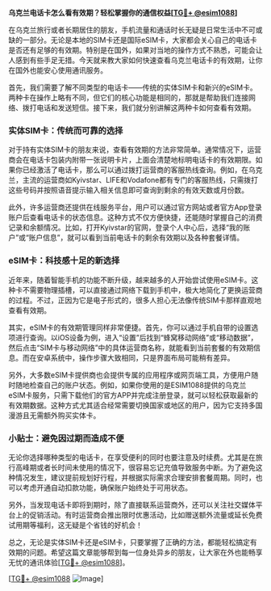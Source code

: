 **乌克兰电话卡怎么看有效期？轻松掌握你的通信权益[[TG💪+ @esim1088](https://t.me/s/esim1088)]**

在乌克兰旅行或者长期居住的朋友，手机流量和通话时长无疑是日常生活中不可或缺的一部分。无论是本地的SIM卡还是国际eSIM卡，大家都会关心自己的电话卡是否还有足够的有效期。特别是在国外，如果对当地的操作方式不熟悉，可能会让人感到有些手足无措。今天就来教大家如何快速查看乌克兰电话卡的有效期，让你在国外也能安心使用通讯服务。

首先，我们需要了解不同类型的电话卡——传统的实体SIM卡和新兴的eSIM卡。两种卡在操作上略有不同，但它们的核心功能是相同的，那就是帮助我们连接网络、拨打电话和发送短信。接下来，我们就分别讲解这两种卡如何查看有效期。

### 实体SIM卡：传统而可靠的选择

对于持有实体SIM卡的朋友来说，查看有效期的方法非常简单。通常情况下，运营商会在电话卡包装内附带一张说明卡片，上面会清楚地标明电话卡的有效期限。如果你已经激活了电话卡，那么可以通过拨打运营商的客服热线查询。例如，在乌克兰，主流的运营商如Kyivstar、LIFE和Vodafone都有专门的客服热线，只需拨打这些号码并按照语音提示输入相关信息即可查询到剩余的有效天数或月份数。

此外，许多运营商还提供在线服务平台，用户可以通过官方网站或者官方App登录账户后查看电话卡的状态信息。这种方式不仅方便快捷，还能随时掌握自己的消费记录和余额情况。比如，打开Kyivstar的官网，登录个人中心后，选择“我的账户”或“账户信息”，就可以看到当前电话卡的剩余有效期以及各种套餐详情。

### eSIM卡：科技感十足的新选择

近年来，随着智能手机的功能不断升级，越来越多的人开始尝试使用eSIM卡。这种卡不需要物理插槽，可以直接通过网络下载到手机中，极大地简化了更换运营商的过程。不过，正因为它是电子形式的，很多人担心无法像传统SIM卡那样直观地查看有效期。

其实，eSIM卡的有效期管理同样非常便捷。首先，你可以通过手机自带的设置选项进行查询。以iOS设备为例，进入“设置”后找到“蜂窝移动网络”或“移动数据”，然后点击“SIM卡与移动网络”中的具体运营商名称，就能看到当前套餐的有效期信息。而在安卓系统中，操作步骤大致相同，只是界面布局可能稍有差异。

另外，大多数eSIM卡提供商也会提供专属的应用程序或网页端工具，方便用户随时随地检查自己的账户状态。例如，如果你使用的是ESIM1088提供的乌克兰eSIM卡服务，只需下载他们的官方APP并完成注册登录，就可以轻松获取最新的有效期数据。这种方式尤其适合经常需要切换国家或地区的用户，因为它支持多国漫游且无需额外购买实体卡。

### 小贴士：避免因过期而造成不便

无论你选择哪种类型的电话卡，在享受便利的同时也要注意及时续费。尤其是在旅行高峰期或者长时间未使用的情况下，很容易忘记充值导致服务中断。为了避免这种情况发生，建议提前规划好行程，并根据实际需求合理安排套餐周期。同时，也可以考虑开通自动扣款功能，确保账户始终处于可用状态。

另外，当发现电话卡即将到期时，除了直接联系运营商外，还可以关注社交媒体平台上的促销活动。有时运营商会推出限时优惠活动，比如赠送额外流量或延长免费试用期等福利，这无疑是个省钱的好机会！

总之，无论是实体SIM卡还是eSIM卡，只要掌握了正确的方法，都能轻松搞定有效期的问题。希望这篇文章能够帮到每一位身处异乡的朋友，让大家在外也能畅享无忧的通讯体验[[TG💪+ @esim1088](https://t.me/s/esim1088)]。

[[TG💪+ @esim1088](https://t.me/s/esim1088) ![Image](https://i.postimg.cc/4NQfJmqS/Snipaste-2025-05-13-00-14-12.png)]